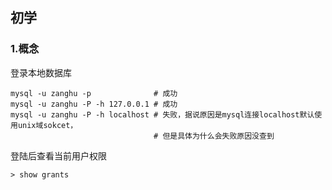 ## 初学


### 1.概念

登录本地数据库

```shell
mysql -u zanghu -p              # 成功
mysql -u zanghu -P -h 127.0.0.1 # 成功
mysql -u zanghu -P -h localhost # 失败，据说原因是mysql连接localhost默认使用unix域sokcet，
                                # 但是具体为什么会失败原因没查到
```

登陆后查看当前用户权限

```mysql
> show grants
```